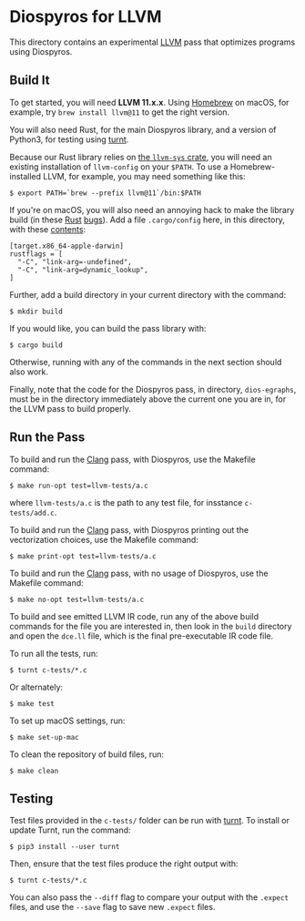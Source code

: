 # Diospyros for LLVM

This directory contains an experimental [LLVM][] pass that optimizes programs using Diospyros.

## Build It

To get started, you will need **LLVM 11.x.x**.
Using [Homebrew][] on macOS, for example, try `brew install llvm@11` to get the right version.

You will also need Rust, for the main Diospyros library, and a version of Python3, for testing using [turnt][].

Because our Rust library relies on [the `llvm-sys` crate][llvm-sys], you will need an existing installation of `llvm-config` on your `$PATH`.
To use a Homebrew-installed LLVM, for example, you may need something like this:

    $ export PATH=`brew --prefix llvm@11`/bin:$PATH

If you're on macOS, you will also need an annoying hack to make the library build (in these [Rust](https://github.com/rust-lang/rust/issues/62874) [bugs](https://github.com/rust-lang/cargo/issues/8628)).
Add a file `.cargo/config` here, in this directory, with these [contents](https://pyo3.rs/v0.5.2/):

    [target.x86_64-apple-darwin]
    rustflags = [
      "-C", "link-arg=-undefined",
      "-C", "link-arg=dynamic_lookup",
    ]

Further, add a build directory in your current directory with the command:

    $ mkdir build

If you would like, you can build the pass library with:

    $ cargo build

Otherwise, running with any of the commands in the next section should also work.

Finally, note that the code for the Diospyros pass, in directory,  `dios-egraphs`,  must be in the directory immediately above the current one you are in, for the LLVM pass to build properly.

## Run the Pass

To build and run the [Clang][] pass, with Diospyros, use the Makefile command:

    $ make run-opt test=llvm-tests/a.c

where `llvm-tests/a.c` is the path to any test file, for insstance `c-tests/add.c`.

To build and run the [Clang][] pass, with Diospyros printing out the vectorization choices, use the Makefile command:

    $ make print-opt test=llvm-tests/a.c

To build and run the [Clang][] pass, with no usage of Diospyros, use the Makefile command:

    $ make no-opt test=llvm-tests/a.c

To build and see emitted LLVM IR code, run any of the above build commands for the file you are interested in, then look in the `build` directory and open the `dce.ll` file, which is the final pre-executable IR code file.

To run all the tests, run:

    $ turnt c-tests/*.c

Or alternately:

    $ make test

To set up macOS settings, run:

    $ make set-up-mac

To clean the repository of build files, run:

    $ make clean

## Testing

Test files provided in the `c-tests/` folder can be run with [turnt][]. To install or update Turnt, run the command:

    $ pip3 install --user turnt

Then, ensure that the test files produce the right output with:

    $ turnt c-tests/*.c

You can also pass the `--diff` flag to compare your output with the `.expect` files, and use the `--save` flag to save new `.expect` files.


[llvm]: https://llvm.org
[clang]: https://clang.llvm.org
[llvm-sys]: https://crates.io/crates/llvm-sys
[homebrew]: https://brew.sh
[turnt]: https://github.com/cucapra/turnt
